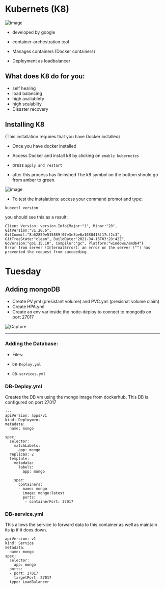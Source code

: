# Kubernets (K8)
![image](https://www.net4all.ch/wp-content/uploads/sites/3/2020/12/09/kubernetes-net4all.png)
- developed by google
- container-orchestration tool
- Manages containers (Docker containers)

- Deployment as loadbalancer 
## What does K8 do for you:
- self healing 
- load balancing 
- high avaliablety 
- high scalablity 
- Disaster recovery 


## Installing K8
(This installation requires that you have Docker installed)

- Once you have docker installed 

- Access Docker and install k8 by clicking on `enable kubernetes` 
- press `apply and restart`
- after this process has fininshed The k8 symbol on the bottom should go from amber to green.  

![image](https://birthday.play-with-docker.com/images/kubernetes-docker-desktop/settings-kubernetes.png)


- To test the instalations:
access your command promot and type: 
```
kubectl version
```
you should see this as a result:

```
Client Version: version.Info{Major:"1", Minor:"20", GitVersion:"v1.20.6", GitCommit:"8a62859e515889f07e3e3be6a1080413f17cf2c3", GitTreeState:"clean", BuildDate:"2021-04-15T03:28:42Z", GoVersion:"go1.15.10", Compiler:"gc", Platform:"windows/amd64"}
Error from server (InternalError): an error on the server ("") has prevented the request from succeeding
```

# Tuesday 
## Adding mongoDB
- Create PV.yml
(presistant volume) and PVC.yml (presisnat volume claim)
- Create HPA.yml
- Create an env var inside the node-deploy to connect to mongodb on port 27017 


![Capture](https://user-images.githubusercontent.com/17476059/136104964-89a1b24a-d128-426f-ad32-70820067ec71.PNG)

____
### Adding the Database:
- Files:
-     DB-Deploy.yml
-     DB-services.yml

### DB-Deploy.yml
Creates the DB vm using the mongo image from dockerhub. This DB is configured on port 27017

```
---
apiVersion: apps/v1
kind: Deployment
metadata:
  name: mongo  

spec:
  selector:
    matchLabels:
      app: mongo
  replicas: 2
  template:
    metadata:
      labels:
        app: mongo

    spec:
      containers:
      - name: mongo
        image: mongo:latest
        ports: 
         - containerPort: 27017

```
### DB-service.yml
This allows the service to forward data to this container as well as maintain its ip if it does down.

```
apiVersion: v1
kind: Service
metadata:
  name: mongo
spec:
  selector:
    app: mongo
  ports:
  - port: 27017
    targetPort: 27017
  type: LoadBalancer 
 ```









